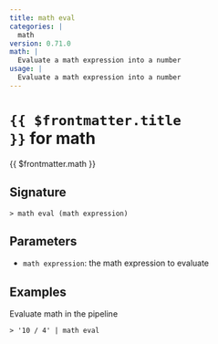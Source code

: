 ```yaml
---
title: math eval
categories: |
  math
version: 0.71.0
math: |
  Evaluate a math expression into a number
usage: |
  Evaluate a math expression into a number
---
```


# <code>{{ $frontmatter.title }}</code> for math

<div class='command-title'>{{ $frontmatter.math }}</div>

## Signature

```> math eval (math expression)```

## Parameters

 -  `math expression`: the math expression to evaluate

## Examples

Evaluate math in the pipeline
```shell
> '10 / 4' | math eval
```
